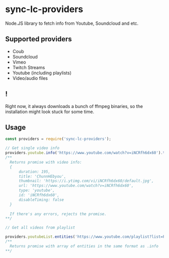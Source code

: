 # sync-lc-providers
Node.JS library to fetch info from Youtube, Soundcloud and etc.

## Supported providers
* Coub
* Soundcloud
* Vimeo
* Twitch Streams
* Youtube (including playlists)
* Video/audio files

## !
Right now, it always downloads a bunch of ffmpeg binaries, so the installation might look stuck for some time.

## Usage

```js
const providers = require('sync-lc-providers');

// Get single video info
providers.youtube.info('https://www.youtube.com/watch?v=iNCRfh6dx60').then(info => ...).catch(error => ...);
/**
  Returns promise with video info:
  {
      duration: 195,
      title: 'ChunnHEbyou',
      thumbnail: 'https://i.ytimg.com/vi/iNCRfh6dx60/default.jpg',
      url: 'https://www.youtube.com/watch?v=iNCRfh6dx60',
      type: 'youtube',
      id: 'iNCRfh6dx60',
      disableTiming: false
  }
  
  If there's any errors, rejects the promise.
**/

// Get all videos from playlist

providers.youtubeList.entities('https://www.youtube.com/playlist?list=PLN1mjQ-i1XV5zC72G4NyaFANSeVAIL43U').then(entities => ...).catch(error => ...);
/**
  Returns promise with array of entities in the same format as .info
**/

```
